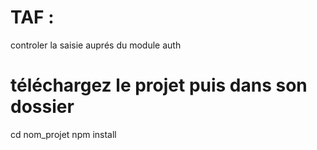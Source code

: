 # TAF :
controler la saisie auprés du module auth
# téléchargez le projet puis dans son dossier
cd nom_projet 
npm install